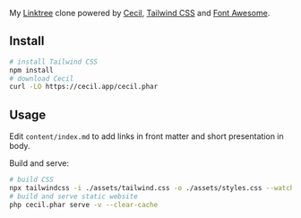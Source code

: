 My [Linktree](https://linktr.ee) clone powered by [Cecil](https://cecil.app), [Tailwind CSS](https://tailwindcss.com) and [Font Awesome](https://fontawesome.com).

## Install

```bash
# install Tailwind CSS
npm install
# download Cecil
curl -LO https://cecil.app/cecil.phar
```

## Usage

Edit `content/index.md` to add links in front matter and short presentation in body.

Build and serve:

```bash
# build CSS
npx tailwindcss -i ./assets/tailwind.css -o ./assets/styles.css --watch
# build and serve static website
php cecil.phar serve -v --clear-cache
```

